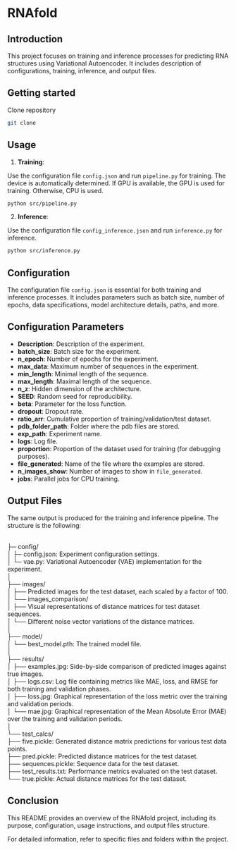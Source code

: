 # RNAfold 

## Introduction
This project focuses on training and inference processes for predicting RNA structures using Variational Autoencoder. It includes description of configurations, training, inference, and output files.


## Getting started 

Clone repository 

```bash
git clone 
```

## Usage

1. **Training**: 

Use the configuration file `config.json` and run `pipeline.py` for training. The device is automatically determined. If GPU is available, the GPU is used for training. Otherwise, CPU is used.

```bash 
python src/pipeline.py
```

2. **Inference**: 

Use the configuration file `config_inference.json` and run `inference.py` for inference.


```bash 
python src/inference.py
```

## Configuration
The configuration file `config.json` is essential for both training and inference processes. It includes parameters such as batch size, number of epochs, data specifications, model architecture details, paths, and more.

## Configuration Parameters
- **Description**: Description of the experiment.
- **batch_size**: Batch size for the experiment.
- **n_epoch**: Number of epochs for the experiment.
- **max_data**: Maximum number of sequences in the experiment.
- **min_length**: Minimal length of the sequence.
- **max_length**: Maximal length of the sequence.
- **n_z**: Hidden dimension of the architecture.
- **SEED**: Random seed for reproducibility.
- **beta**: Parameter for the loss function.
- **dropout**: Dropout rate.
- **ratio_arr**: Cumulative proportion of training/validation/test dataset.
- **pdb_folder_path**: Folder where the pdb files are stored.
- **exp_path**: Experiment name.
- **logs**: Log file.
- **proportion**: Proportion of the dataset used for training (for debugging purposes).
- **file_generated**: Name of the file where the examples are stored.
- **n_images_show**: Number of images to show in `file_generated`.
- **jobs**: Parallel jobs for CPU training.




## Output Files
The same output is produced for the training and inference pipeline. The structure is the following:


<br/>
├─ config/ <br/>
│   ├─ config.json: Experiment configuration settings.<br/>
│   └─ vae.py: Variational Autoencoder (VAE) implementation for the experiment.<br/>
│<br/>
├── images/<br/>
│   ├── Predicted images for the test dataset, each scaled by a factor of 100.<br/>
│   └── images_comparison/<br/>
│       ├── Visual representations of distance matrices for test dataset sequences.<br/>
│       └── Different noise vector variations of the distance matrices.<br/>
│<br/>
├── model/<br/>
│   └── best_model.pth: The trained model file.<br/>
│<br/>
├── results/<br/>
│   ├── examples.jpg: Side-by-side comparison of predicted images against true images.<br/>
│   ├── logs.csv: Log file containing metrics like MAE, loss, and RMSE for both training and validation phases.<br/>
│   ├── loss.jpg: Graphical representation of the loss metric over the training and validation periods.<br/>
│   └── mae.jpg: Graphical representation of the Mean Absolute Error (MAE) over the training and validation periods.<br/>
│<br/>
└── test_calcs/<br/>
    ├── five.pickle: Generated distance matrix predictions for various test data points.<br/>
    ├── pred.pickle: Predicted distance matrices for the test dataset.<br/>
    ├── sequences.pickle: Sequence data for the test dataset.<br/>
    ├── test_results.txt: Performance metrics evaluated on the test dataset.<br/>
    └── true.pickle: Actual distance matrices for the test dataset.<br/>


## Conclusion
This README provides an overview of the RNAfold project, including its purpose, configuration, usage instructions, and output files structure.

For detailed information, refer to specific files and folders within the project.
